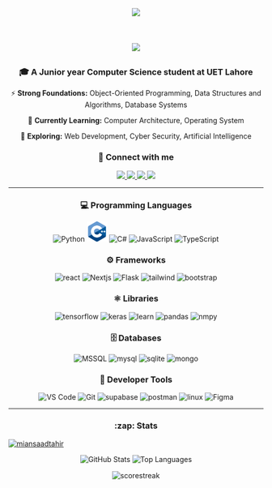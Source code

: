 <p align="center">
    <img src="https://user-images.githubusercontent.com/74038190/229223263-cf2e4b07-2615-4f87-9c38-e37600f8381a.gif" width="25%"/>
</p>

<h1 align="center">
    <img src="https://readme-typing-svg.herokuapp.com/?font=Righteous&size=35&center=true&vCenter=true&width=500&height=70&duration=6000&lines=Hi+There!+👋;+I'm+Saad+Tahir!" />
</h1>

<h3 align="center">🎓 A Junior year Computer Science student at UET Lahore</h3>

<div align="center">

⚡ **Strong Foundations:** Object-Oriented Programming, Data Structures and Algorithms, Database Systems

🔭 **Currently Learning:** Computer Architecture, Operating System

🌟 **Exploring:** Web Development, Cyber Security, Artificial Intelligence

</div>

<div align="center"> 
    <h3>📧 Connect with me</h3>
    <a href="mailto:tahirsaad99@gmail.com">
        <img src="https://img.shields.io/badge/Gmail-333333?style=for-the-badge&logo=gmail&logoColor=red" />
    </a>
    <a href="https://linkedin.com/in/miansaadtahir" target="_blank">
        <img src="https://img.shields.io/badge/LinkedIn-0077B5?style=for-the-badge&logo=linkedin&logoColor=white" />
    </a>
    <a href="https://miansaadtahir.netlify.app/" target="_blank">
        <img src="https://img.shields.io/badge/Portfolio-FF5722?style=for-the-badge&logo=todoist&logoColor=white" />
    </a>
    <a href="https://www.hackerrank.com/tahirsaad99" target="_blank">
    <img src="https://img.shields.io/badge/HackerRank-2EC866?style=for-the-badge&logo=hackerrank&logoColor=white" />
</a>

<!--
<a href="https://leetcode.com/u/miansaadtahir/" target="_blank">
    <img src="https://img.shields.io/badge/LeetCode-FFA116?style=for-the-badge&logo=leetcode&logoColor=black" />
</a>
-->

</div>

<hr/>

<div align="center">
    <h3>💻 Programming Languages</h3>
     <img src="https://cdn.jsdelivr.net/gh/devicons/devicon/icons/python/python-original.svg" alt="Python" width="40" height="40"/>
    <img src="https://raw.githubusercontent.com/devicons/devicon/master/icons/cplusplus/cplusplus-original.svg" alt="C++" width="40" height="40"/>
  <img src="https://cdn.jsdelivr.net/gh/devicons/devicon/icons/csharp/csharp-original.svg" alt="C#" width="40" height="40"/>
  <img src="https://cdn.jsdelivr.net/gh/devicons/devicon/icons/javascript/javascript-original.svg" alt="JavaScript" width="40" height="40"/>
  <img src="https://cdn.jsdelivr.net/gh/devicons/devicon@latest/icons/typescript/typescript-original.svg" alt="TypeScript" width="40" height="40"/>          
    <br/> 
    <h3>⚙️ Frameworks</h3>
  <img src="https://cdn.jsdelivr.net/gh/devicons/devicon@latest/icons/react/react-original.svg" alt="react" width="40" height="40"/>
<img src="https://cdn.jsdelivr.net/gh/devicons/devicon@latest/icons/nextjs/nextjs-original.svg" alt="Nextjs" width="40" height="40"/>          
<img src="https://cdn.jsdelivr.net/gh/devicons/devicon@latest/icons/flask/flask-original.svg" alt="Flask" width="40" height="40"/>        
  <img src="https://cdn.jsdelivr.net/gh/devicons/devicon@latest/icons/tailwindcss/tailwindcss-original.svg" alt="tailwind" width="40" height="40"/>
  <img src="https://cdn.jsdelivr.net/gh/devicons/devicon@latest/icons/bootstrap/bootstrap-original.svg" alt="bootstrap" width="40" height="40"/>
    <br/> 
    <h3>⚛️ Libraries</h3>
<img src="https://cdn.jsdelivr.net/gh/devicons/devicon@latest/icons/tensorflow/tensorflow-original.svg" alt="tensorflow" width="40" height="40"/>          
<img src="https://cdn.jsdelivr.net/gh/devicons/devicon@latest/icons/keras/keras-original.svg" alt="keras" width="40" height="40"/>                  
<img src="https://cdn.jsdelivr.net/gh/devicons/devicon@latest/icons/scikitlearn/scikitlearn-original.svg" alt="learn" width="40" height="40"/>
<img src="https://cdn.jsdelivr.net/gh/devicons/devicon@latest/icons/pandas/pandas-original.svg" alt="pandas" width="40" height="40"/>
<img src="https://cdn.jsdelivr.net/gh/devicons/devicon@latest/icons/numpy/numpy-original.svg" alt="nmpy" width="40" height="40"/>
    <br/> 
    <h3>🗄️ Databases</h3>
<img src="https://cdn.jsdelivr.net/gh/devicons/devicon@latest/icons/microsoftsqlserver/microsoftsqlserver-original.svg" alt="MSSQL" width="40" height="40"/>
<img src="https://cdn.jsdelivr.net/gh/devicons/devicon@latest/icons/mysql/mysql-original.svg" alt="mysql" width="40" height="40"/>
<img src="https://cdn.jsdelivr.net/gh/devicons/devicon@latest/icons/sqlite/sqlite-original.svg" alt="sqlite" width="40" height="40"/>
<img src="https://cdn.jsdelivr.net/gh/devicons/devicon@latest/icons/mongodb/mongodb-original.svg" alt="mongo" width="40" height="40"/>           
        <br/> 
    <h3>🧰 Developer Tools</h3>
  <img src="https://cdn.jsdelivr.net/gh/devicons/devicon/icons/vscode/vscode-original.svg" alt="VS Code" width="40" height="40"/>
  <img src="https://cdn.jsdelivr.net/gh/devicons/devicon/icons/git/git-original.svg" alt="Git" width="40" height="40"/>
<img src="https://cdn.jsdelivr.net/gh/devicons/devicon@latest/icons/supabase/supabase-original.svg" alt="supabase" width="40" height="40"/>  
<img src="https://cdn.jsdelivr.net/gh/devicons/devicon@latest/icons/postman/postman-original.svg" alt="postman" width="40" height="40"/>
<img src="https://cdn.jsdelivr.net/gh/devicons/devicon@latest/icons/linux/linux-original.svg" alt="linux" width="40" height="40"/>
  <img src="https://upload.wikimedia.org/wikipedia/commons/3/33/Figma-logo.svg" alt="Figma" width="40" height="40"/>
<hr/>

<div align="center">
    <h3>:zap: Stats</h3>
    <p align="left"> <a href="https://github.com/ryo-ma/github-profile-trophy"><img src="https://github-profile-trophy.vercel.app/?username=miansaadtahir&theme=onedark" alt="miansaadtahir" /></a> </p>
    <img width="390" src="https://github-readme-stats.vercel.app/api?username=miansaadtahir&show_icons=true&locale=en&theme=dark" alt="GitHub Stats" />
    <img width="325" src="https://github-readme-stats.vercel.app/api/top-langs?username=miansaadtahir&show_icons=true&locale=en&layout=compact&theme=dark" alt="Top Languages" />
    <p><img align="center" src="https://github-readme-streak-stats.herokuapp.com/?user=miansaadtahir&theme=dark" alt="scorestreak" /></p>
</div>
